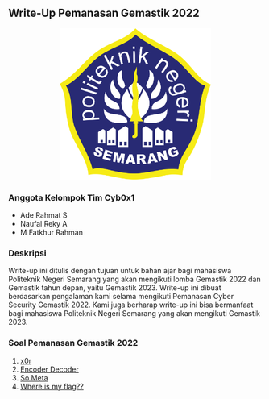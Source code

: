 ## Write-Up Pemanasan Gemastik 2022

<p align="center">
    <img src="https://github.com/ardzz/dasar-pemrogaman-2/raw/master/images/logo-polines.png" alt="Logo Polines" width="300" height="300">
</p>

### Anggota Kelompok Tim Cyb0x1
- Ade Rahmat S
- Naufal Reky A
- M Fatkhur Rahman

### Deskripsi
Write-up ini ditulis dengan tujuan untuk bahan ajar bagi mahasiswa Politeknik Negeri Semarang yang akan mengikuti lomba Gemastik 2022 dan Gemastik tahun depan, yaitu Gemastik 2023. 
Write-up ini dibuat berdasarkan pengalaman kami selama mengikuti Pemanasan Cyber Security Gemastik 2022. 
Kami juga berharap write-up ini bisa bermanfaat bagi mahasiswa Politeknik Negeri Semarang yang akan mengikuti Gemastik 2023.

### Soal Pemanasan Gemastik 2022
1. [x0r](challenges/x0r)
2. [Encoder Decoder](challenges/Encoder-Decoder)
3. [So Meta](challenges/So%20Meta)
4. [Where is my flag??](challenges/Where%20is%20my%20flag%3F%3F)